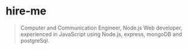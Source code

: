 # hire-me
> Computer and Communication Engineer, Node.js Web developer, experienced in JavaScript using Node.js, express, mongoDB and postgreSql.
